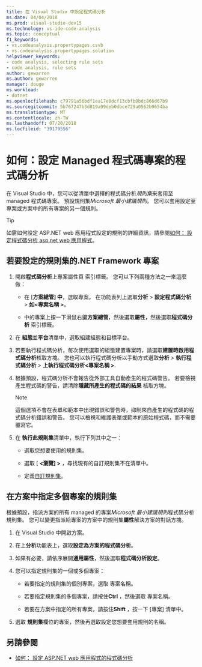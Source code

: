 ```yaml
---
title: 在 Visual Studio 中設定程式碼分析
ms.date: 04/04/2018
ms.prod: visual-studio-dev15
ms.technology: vs-ide-code-analysis
ms.topic: conceptual
f1_keywords:
- vs.codeanalysis.propertypages.csvb
- vs.codeanalysis.propertypages.solution
helpviewer_keywords:
- code analysis, selecting rule sets
- code analysis, rule sets
author: gewarren
ms.author: gewarren
manager: douge
ms.workload:
- dotnet
ms.openlocfilehash: c79791a56bdf1ea17e0dcf13cbfb0bdc866d67b9
ms.sourcegitcommit: 5b767247b3d819a99deb0dbce729a0562b9654ba
ms.translationtype: MT
ms.contentlocale: zh-TW
ms.lasthandoff: 07/20/2018
ms.locfileid: "39179556"
---
```

# <a name="how-to-configure-code-analysis-for-a-managed-code-project"></a>如何：設定 Managed 程式碼專案的程式碼分析

在 Visual Studio 中，您可以從清單中選擇的程式碼分析*規則集*来套用至 managed 程式碼專案。 預設規則集*Microsoft 最小建議規則*。 您可以套用設定至專案或方案中的所有專案的另一個規則。

> [!TIP]
> 如需如何設定 ASP.NET web 應用程式設定的規則的詳細資訊，請參閱[如何： 設定程式碼分析 asp.net web 應用程式](../code-quality/how-to-configure-code-analysis-for-an-aspnet-web-application.md)。

## <a name="to-configure-a-rule-set-for-a-net-framework-project"></a>若要設定的規則集的.NET Framework 專案

1. 開啟**程式碼分析**上專案屬性頁 索引標籤。 您可以下列兩種方法之一來這麼做：

   - 在 [**方案總管] 中**，選取專案。 在功能表列上選取**分析** > **設定程式碼分析** > **如\<專案名稱 >**。

   - 中的專案上按一下滑鼠右鍵**方案總管**，然後選取**屬性**，然後選取**程式碼分析** 索引標籤。

1. 在 **組態**並**平台**清單中，選取組建組態和目標平台。

1. 若要執行程式碼分析，每次使用選取的組態建置專案時，請選取**建置時啟用程式碼分析**核取方塊。 您也可以執行程式碼分析以手動方式選取**分析** > **執行程式碼分析** > **上執行程式碼分析\<專案名稱 >**.

1. 根據預設，程式碼分析不會報告從外部工具自動產生的程式碼警告。 若要檢視產生程式碼的警告，請清除**隱藏所產生的程式碼的結果** 核取方塊。

    > [!NOTE]
    > 這個選項不會在表單和範本中出現錯誤和警告時，抑制來自產生的程式碼的程式碼分析錯誤和警告。 您可以檢視和維護表單或範本的原始程式碼，而不需要覆寫它。

1. 在 **執行此規則集**清單中，執行下列其中之一：

    - 選取您想要使用的規則集。

    - 選取 [ **\<瀏覽] >** ，尋找現有的自訂規則集不在清單中。

    - 定義[自訂規則集](../code-quality/how-to-create-a-custom-rule-set.md)。

## <a name="specify-rule-sets-for-multiple-projects-in-a-solution"></a>在方案中指定多個專案的規則集

根據預設，指派方案的所有 managed 的專案*Microsoft 最小建議規則*程式碼分析規則集。 您可以變更指派給專案的方案中的規則集**屬性**解決方案的對話方塊。

1. 在 Visual Studio 中開啟方案。

2. 在上**分析**功能表上，選取**設定為方案的程式碼分析**。

3. 如果有必要，請依序展開**通用屬性**，然後選取**程式碼分析設定**。

4. 您可以指定規則集的一個或多個專案：

    - 若要指定的規則集的個別專案，選取 專案名稱。

    - 若要指定規則集的多個專案，請按住**Ctrl** ，然後選取 專案名稱。

    - 若要在方案中指定的所有專案，請按住**Shift** ，按一下 [專案] 清單中。

5. 選取 **規則集**欄位的專案，然後再選取設定您想要套用規則的名稱。

## <a name="see-also"></a>另請參閱

- [如何： 設定 ASP.NET web 應用程式的程式碼分析](../code-quality/how-to-configure-code-analysis-for-an-aspnet-web-application.md)
